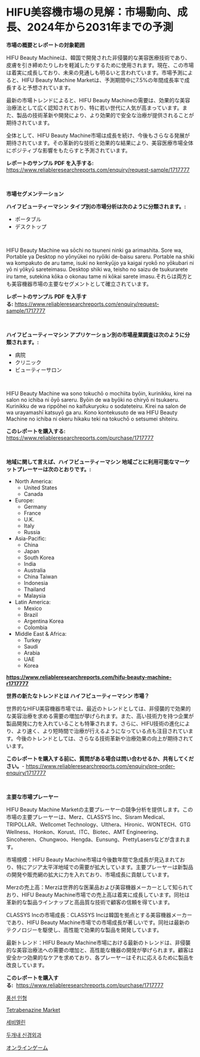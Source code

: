 <p><h1>HIFU美容機市場の見解：市場動向、成長、2024年から2031年までの予測</h1></p><p><strong>市場の概要とレポートの対象範囲</strong></p>
<p><p>HIFU Beauty Machineは、韓国で開発された非侵襲的な美容医療技術であり、皮膚を引き締めたりしわを軽減したりするために使用されます。現在、この市場は着実に成長しており、未来の見通しも明るいと言われています。市場予測によると、HIFU Beauty Machine Marketは、予測期間中に7.5%の年間成長率で成長すると予想されています。</p><p>最新の市場トレンドによると、HIFU Beauty Machineの需要は、効果的な美容治療法として広く認知されており、特に若い世代に人気が高まっています。また、製品の技術革新や開発により、より効果的で安全な治療が提供されることが期待されています。</p><p>全体として、HIFU Beauty Machine市場は成長を続け、今後もさらなる発展が期待されています。その革新的な技術と効果的な結果により、美容医療市場全体にポジティブな影響をもたらすと予測されています。</p></p>
<p><strong>レポートのサンプル PDF を入手する:</strong> <a href="https://www.reliableresearchreports.com/enquiry/request-sample/1717777">https://www.reliableresearchreports.com/enquiry/request-sample/1717777</a></p>
<p>&nbsp;</p>
<p><strong>市場セグメンテーション</strong></p>
<p><strong>ハイフビューティーマシン タイプ別の市場分析は次のように分類されます。:</strong></p>
<p><ul><li>ポータブル</li><li>デスクトップ</li></ul></p>
<p>&nbsp;</p>
<p><p>HIFU Beauty Machine wa sōchi no tsuneni ninki ga arimashita.  Sore wa, Portable ya Desktop no yōnyūkei no ryōiki de-baisu sareru. Portable na shiki wa kompakuto de aru tame, isuki no kenkyūjo ya kaigai ryokō no yōkubari ni yō ni yōkyū sareteimasu. Desktop shiki wa, teisho no saizu de tsukurarete iru tame, sutekina kōka o okonau tame ni kōkai sarete imasu.それらは両方とも美容機器市場の主要なセグメントとして確立されています。</p></p>
<p><strong>レポートのサンプル PDF を入手する:</strong>&nbsp;<a href="https://www.reliableresearchreports.com/enquiry/request-sample/1717777">https://www.reliableresearchreports.com/enquiry/request-sample/1717777</a></p>
<p>&nbsp;</p>
<p><strong> ハイフビューティーマシン アプリケーション別の市場産業調査は次のように分類されます。:</strong></p>
<p><ul><li>病院</li><li>クリニック</li><li>ビューティーサロン</li></ul></p>
<p>&nbsp;</p>
<p><p>HIFU Beauty Machine wa sono tokuchō o mochiita byōin, kurinikku, kirei na salon no ichiba ni ōyō sareru. Byōin de wa byōki no chiryō ni tsukaeru. Kurinikku de wa rippōhei no kaifukuryoku o sodateteiru. Kirei na salon de wa urayamashī katsuyō ga aru. Kono kontekusuto de wa HIFU Beauty Machine no ichiba ni okeru hikaku teki na tokuchō o setsumei shiteiru.</p></p>
<p><strong>このレポートを購入する:</strong>&nbsp; <a href="https://www.reliableresearchreports.com/purchase/1717777">https://www.reliableresearchreports.com/purchase/1717777</a></p>
<p>&nbsp;</p>
<p><strong>地域に関して言えば、ハイフビューティーマシン 地域ごとに利用可能なマーケットプレーヤーは次のとおりです。:</strong></p>
<p><ul>
    <li>
        North America:
        <ul>
            <li>United States</li>
            <li>Canada</li>
        </ul>
    </li>
    <li>
        Europe:
        <ul>
            <li>Germany</li>
            <li>France</li>
            <li>U.K.</li>
            <li>Italy</li>
            <li>Russia</li>
        </ul>
    </li>
    <li>
        Asia-Pacific:
        <ul>
            <li>China</li>
            <li>Japan</li>
            <li>South Korea</li>
            <li>India</li>
            <li>Australia</li>
            <li>China Taiwan</li>
            <li>Indonesia</li>
            <li>Thailand</li>
            <li>Malaysia</li>
        </ul>
    </li>
    <li>
        Latin America:
        <ul>
            <li>Mexico</li>
            <li>Brazil</li>
            <li>Argentina Korea</li>
            <li>Colombia</li>
        </ul>
    </li>
    <li>
        Middle East & Africa:
        <ul>
            <li>Turkey</li>
            <li>Saudi</li>
            <li>Arabia</li>
            <li>UAE</li>
            <li>Korea</li>
        </ul>
    </li>
    </ul></p>
<p><strong><a href="https://www.reliableresearchreports.com/hifu-beauty-machine-r1717777">https://www.reliableresearchreports.com/hifu-beauty-machine-r1717777</a></strong>&nbsp;</p>
<p><strong>世界の新たなトレンドとは ハイフビューティーマシン 市場？</strong></p>
<p><p>世界的なHIFU美容機器市場では、最近のトレンドとしては、非侵襲的で効果的な美容治療を求める需要の増加が挙げられます。また、高い技術力を持つ企業が製品開発に力を入れていることも特筆されます。さらに、HIFU技術の進化により、より速く、より短時間で治療が行えるようになっている点も注目されています。今後のトレンドとしては、さらなる技術革新や治療効果の向上が期待されています。</p></p>
<p><strong>このレポートを購入する前に、質問がある場合は問い合わせるか、共有してください。</strong>- <a href="https://www.reliableresearchreports.com/enquiry/pre-order-enquiry/1717777">https://www.reliableresearchreports.com/enquiry/pre-order-enquiry/1717777</a></p>
<p>&nbsp;</p>
<p><strong>主要な市場プレーヤー</strong></p>
<p><p>HIFU Beauty Machine Marketの主要プレーヤーの競争分析を提供します。この市場の主要プレーヤーは、Merz、CLASSYS Inc、Sisram Medical、TRIPOLLAR、Wellcomet Technology、Ulthera、Hironic、WONTECH、GTG Wellness、Honkon、Korust、ITC、Biotec、AMT Engineering、Sincoheren、Chungwoo、Hengda、Eunsung、PrettyLasersなどが含まれます。</p><p>市場規模：HIFU Beauty Machine市場は今後数年間で急成長が見込まれており、特にアジア太平洋地域での需要が拡大しています。主要プレーヤーは新製品の開発や販売網の拡大に力を入れており、市場成長に貢献しています。</p><p>Merzの売上高：Merzは世界的な医薬品および美容機器メーカーとして知られており、HIFU Beauty Machine市場での売上高は着実に成長しています。同社は革新的な製品ラインナップと高品質な技術で顧客の信頼を得ています。</p><p>CLASSYS Incの市場成長：CLASSYS Incは韓国を拠点とする美容機器メーカーであり、HIFU Beauty Machine市場での市場成長が著しいです。同社は最新のテクノロジーを駆使し、高性能で効果的な製品を開発しています。</p><p>最新トレンド：HIFU Beauty Machine市場における最新のトレンドは、非侵襲的な美容治療法への需要の増加と、高性能な機器の開発が挙げられます。顧客は安全かつ効果的なケアを求めており、各プレーヤーはそれに応えるために製品を改良しています。</p></p>
<p><strong>このレポートを購入する:</strong>&nbsp;&nbsp;<a href="https://www.reliableresearchreports.com/purchase/1717777">https://www.reliableresearchreports.com/purchase/1717777</a></p>
<p><p><a href="https://medium.com/@davionolson1/%EB%B6%80%ED%92%80%EB%A6%B4-%EC%88%98-%EC%9E%88%EB%8A%94-%EC%9D%B8%ED%98%95-%EC%8B%9C%EC%9E%A5-%EA%B7%9C%EB%AA%A8-%EC%8B%9C%EC%9E%A5-%EC%A0%84%EB%A7%9D-%EB%B0%8F-%EC%8B%9C%EC%9E%A5-%EC%98%88%EC%B8%A1-2024%EB%85%84%EB%B6%80%ED%84%B0-2031%EB%85%84%EA%B9%8C%EC%A7%80-3a8ee8dedaca">풍선 인형</a></p><p><a href="https://github.com/AKSHATREPORTPRIME/Market-Research-Report-List-4/blob/main/tetrabenazine-market.md">Tetrabenazine Market</a></p><p><a href="https://github.com/rsg307664904/Market-Research-Report-List-1/blob/main/283856523009.md">세비멜린</a></p><p><a href="https://medium.com/@pyscho67867/%EB%91%90%EA%B0%9C%EB%82%B4-%EC%8B%A0%EA%B2%BD%EC%99%B8%EA%B3%BC-%EC%8B%9C%EC%9E%A5-%EA%B2%BD%EC%9F%81-%EB%B6%84%EC%84%9D-%EC%8B%9C%EC%9E%A5-%EB%8F%99%ED%96%A5-%EB%B0%8F-2031%EB%85%84%EA%B9%8C%EC%A7%80%EC%9D%98-%EC%98%88%EC%B8%A1-a1ea83a319c8">두개내 신경외과</a></p><p><a href="https://medium.com/@carmenfery2023/2024%E5%B9%B4%E3%81%8B%E3%82%892031%E5%B9%B4%E3%81%BE%E3%81%A7%E3%81%AE%E6%9C%9F%E9%96%93%E3%81%AB%E4%BA%88%E6%B8%AC%E3%81%95%E3%82%8C%E3%82%8B%E3%82%AA%E3%83%B3%E3%83%A9%E3%82%A4%E3%83%B3%E3%82%B2%E3%83%BC%E3%83%A0%E5%B8%82%E5%A0%B4%E3%81%AE%E5%88%86%E6%9E%90%E3%81%A8%E8%A6%8F%E6%A8%A1-2acfd8627447">オンラインゲーム</a></p></p>